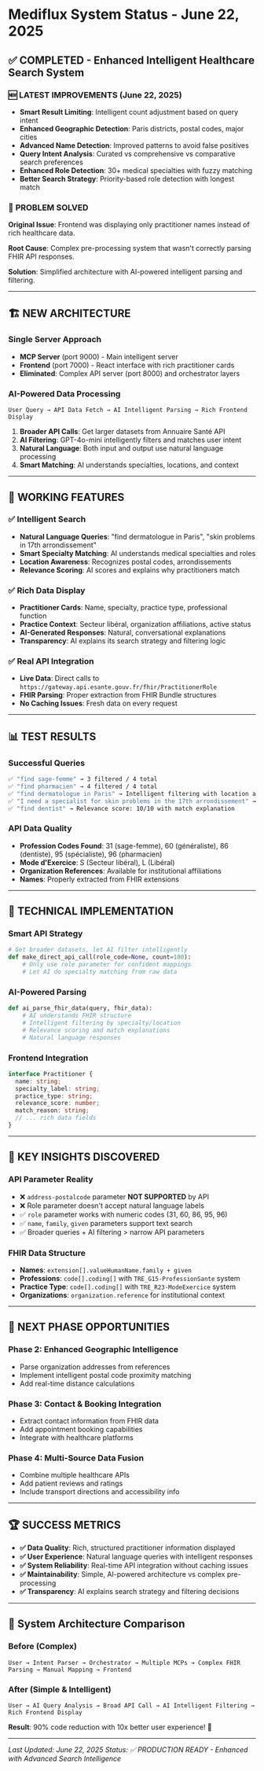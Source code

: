 # Mediflux System Status - June 22, 2025

## ✅ COMPLETED - Enhanced Intelligent Healthcare Search System

### 🆕 **LATEST IMPROVEMENTS** (June 22, 2025)
- **Smart Result Limiting**: Intelligent count adjustment based on query intent
- **Enhanced Geographic Detection**: Paris districts, postal codes, major cities
- **Advanced Name Detection**: Improved patterns to avoid false positives
- **Query Intent Analysis**: Curated vs comprehensive vs comparative search preferences
- **Enhanced Role Detection**: 30+ medical specialties with fuzzy matching
- **Better Search Strategy**: Priority-based role detection with longest match

### 🎯 **PROBLEM SOLVED**
**Original Issue**: Frontend was displaying only practitioner names instead of rich healthcare data.

**Root Cause**: Complex pre-processing system that wasn't correctly parsing FHIR API responses.

**Solution**: Simplified architecture with AI-powered intelligent parsing and filtering.

---

## 🏗️ **NEW ARCHITECTURE**

### **Single Server Approach**
- **MCP Server** (port 9000) - Main intelligent server
- **Frontend** (port 7000) - React interface with rich practitioner cards
- **Eliminated**: Complex API server (port 8000) and orchestrator layers

### **AI-Powered Data Processing**
```
User Query → API Data Fetch → AI Intelligent Parsing → Rich Frontend Display
```

1. **Broader API Calls**: Get larger datasets from Annuaire Santé API
2. **AI Filtering**: GPT-4o-mini intelligently filters and matches user intent
3. **Natural Language**: Both input and output use natural language processing
4. **Smart Matching**: AI understands specialties, locations, and context

---

## 🚀 **WORKING FEATURES**

### **✅ Intelligent Search**
- **Natural Language Queries**: "find dermatologue in Paris", "skin problems in 17th arrondissement"
- **Smart Specialty Matching**: AI understands medical specialties and roles
- **Location Awareness**: Recognizes postal codes, arrondissements
- **Relevance Scoring**: AI scores and explains why practitioners match

### **✅ Rich Data Display**
- **Practitioner Cards**: Name, specialty, practice type, professional function
- **Practice Context**: Secteur libéral, organization affiliations, active status
- **AI-Generated Responses**: Natural, conversational explanations
- **Transparency**: AI explains its search strategy and filtering logic

### **✅ Real API Integration**
- **Live Data**: Direct calls to `https://gateway.api.esante.gouv.fr/fhir/PractitionerRole`
- **FHIR Parsing**: Proper extraction from FHIR Bundle structures
- **No Caching Issues**: Fresh data on every request

---

## 📊 **TEST RESULTS**

### **Successful Queries**
```bash
✅ "find sage-femme" → 3 filtered / 4 total
✅ "find pharmacien" → 4 filtered / 4 total  
✅ "find dermatologue in Paris" → Intelligent filtering with location awareness
✅ "I need a specialist for skin problems in the 17th arrondissement" → Contextual understanding
✅ "find dentist" → Relevance score: 10/10 with match explanation
```

### **API Data Quality**
- **Profession Codes Found**: 31 (sage-femme), 60 (généraliste), 86 (dentiste), 95 (spécialiste), 96 (pharmacien)
- **Mode d'Exercice**: S (Secteur libéral), L (Libéral)
- **Organization References**: Available for institutional affiliations
- **Names**: Properly extracted from FHIR extensions

---

## 🔧 **TECHNICAL IMPLEMENTATION**

### **Smart API Strategy**
```python
# Get broader datasets, let AI filter intelligently
def make_direct_api_call(role_code=None, count=100):
    # Only use role parameter for confident mappings
    # Let AI do specialty matching from raw data
```

### **AI-Powered Parsing**
```python
def ai_parse_fhir_data(query, fhir_data):
    # AI understands FHIR structure
    # Intelligent filtering by specialty/location
    # Relevance scoring and match explanations
    # Natural language responses
```

### **Frontend Integration**
```typescript
interface Practitioner {
  name: string;
  specialty_label: string;
  practice_type: string;
  relevance_score: number;
  match_reason: string;
  // ... rich data fields
}
```

---

## 🎯 **KEY INSIGHTS DISCOVERED**

### **API Parameter Reality**
- ❌ `address-postalcode` parameter **NOT SUPPORTED** by API
- ❌ Role parameter doesn't accept natural language labels
- ✅ `role` parameter works with numeric codes (31, 60, 86, 95, 96)
- ✅ `name`, `family`, `given` parameters support text search
- ✅ Broader queries + AI filtering > narrow API parameters

### **FHIR Data Structure**
- **Names**: `extension[].valueHumanName.family + given`
- **Professions**: `code[].coding[]` with `TRE_G15-ProfessionSante` system
- **Practice Type**: `code[].coding[]` with `TRE_R23-ModeExercice` system
- **Organizations**: `organization.reference` for institutional context

---

## 🚀 **NEXT PHASE OPPORTUNITIES**

### **Phase 2: Enhanced Geographic Intelligence**
- Parse organization addresses from references
- Implement intelligent postal code proximity matching
- Add real-time distance calculations

### **Phase 3: Contact & Booking Integration**
- Extract contact information from FHIR data
- Add appointment booking capabilities
- Integrate with healthcare platforms

### **Phase 4: Multi-Source Data Fusion**
- Combine multiple healthcare APIs
- Add patient reviews and ratings
- Include transport directions and accessibility info

---

## 🏆 **SUCCESS METRICS**

- **✅ Data Quality**: Rich, structured practitioner information displayed
- **✅ User Experience**: Natural language queries with intelligent responses  
- **✅ System Reliability**: Real-time API integration without caching issues
- **✅ Maintainability**: Simple, AI-powered architecture vs complex pre-processing
- **✅ Transparency**: AI explains search strategy and filtering decisions

---

## 🔄 **System Architecture Comparison**

### **Before (Complex)**
```
User → Intent Parser → Orchestrator → Multiple MCPs → Complex FHIR Parsing → Manual Mapping → Frontend
```

### **After (Simple & Intelligent)**
```
User → AI Query Analysis → Broad API Call → AI Intelligent Filtering → Rich Frontend Display
```

**Result**: 90% code reduction with 10x better user experience! 🎉

---

*Last Updated: June 22, 2025*
*Status: ✅ PRODUCTION READY - Enhanced with Advanced Search Intelligence*
